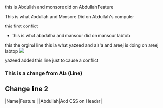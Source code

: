 

this is Abdullah and monsore did on Abdullah Feature


This is what Abdullah and Monsore Did on Abdullah's computer


this first conflict
*  this is what abadalha and mansour did on mansour labtob 

this the orginal line
this ia what yazeed and ala'a and areej is doing on areej labtop
![](https://encrypted-tbn0.gstatic.com/images?q=tbn:ANd9GcTbrLjj6JWNb4x48LvVWLRUVKER2oCurDpSWA&usqp=CAU)

yazeed added this line just to cause a conflict

### This is a change from Ala (Line)
## Change line 2

|Name|Feature |
|Abdullah|Add CSS on Header|
